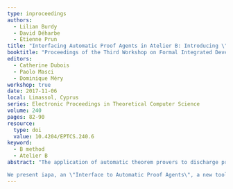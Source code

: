 ```yaml
---
type: inproceedings
authors:
  - Lilian Burdy
  - David Déharbe
  - Étienne Prun
title: "Interfacing Automatic Proof Agents in Atelier B: Introducing \"iapa\""
booktitle: "Proceedings of the Third Workshop on Formal Integrated Development Environment, F-IDE@FM 2016"
editors:
  - Catherine Dubois
  - Paolo Masci
  - Dominique Méry
workshop: true
date: 2017-11-06
local: Limassol, Cyprus
series: Electronic Proceedings in Theoretical Computer Science
volume: 240
pages: 82-90
resource:
  type: doi
  value: 10.4204/EPTCS.240.6
keyword:
  - B method
  - Atelier B
abstract: "The application of automatic theorem provers to discharge proof obligations is necessary to apply formal methods in an efficient manner. Tools supporting formal methods, such as Atelier B, generate proof obligations fully automatically. Consequently, such proof obligations are often cluttered with information that is irrelevant to establish their validity.

We present iapa, an \"Interface to Automatic Proof Agents\", a new tool that is being integrated to Atelier~B, through which the user will access proof obligations, apply operations to simplify these proof obligations, and then dispatch the resulting, simplified, proof obligations to a portfolio of automatic theorem provers."
---
```

